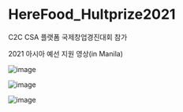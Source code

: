 # HereFood_Hultprize2021
C2C CSA 플랫폼 국제창업경진대회 참가

2021 아시아 예선 지원 영상(in Manila)

![image](https://user-images.githubusercontent.com/87745990/202616209-ce3255f4-3a54-4332-bd5b-9c9154d4ee08.png)

![image](https://user-images.githubusercontent.com/87745990/202616288-f3478b9f-d917-491c-92a4-8b7a862662f9.png)

![image](https://user-images.githubusercontent.com/87745990/202616377-983eb602-d72b-4a32-a372-d87210dfe081.png)
